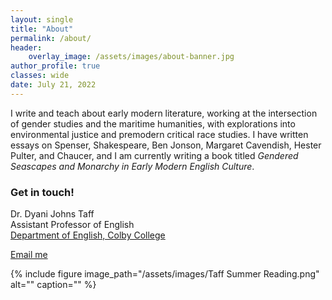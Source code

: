 ```yaml
---
layout: single
title: "About"
permalink: /about/
header:
    overlay_image: /assets/images/about-banner.jpg
author_profile: true
classes: wide
date: July 21, 2022
---
```


I write and teach about early modern literature, working at the intersection of gender studies and the maritime humanities, with explorations into environmental justice and premodern critical race studies. I have written essays on Spenser, Shakespeare, Ben Jonson, Margaret Cavendish, Hester Pulter, and Chaucer, and I am currently writing a book titled *Gendered Seascapes and Monarchy in Early Modern English Culture*.

### Get in touch!

Dr. Dyani Johns Taff<br>
Assistant Professor of English<br>
[Department of English, Colby College](https://www.colby.edu/englishdept/)<br>

<a href="mailto:{{ 'dtaff@colby.edu' | encode_email }}" title="Email me">Email me</a>

{% include figure image_path="/assets/images/Taff Summer Reading.png" alt="" caption="" %}
